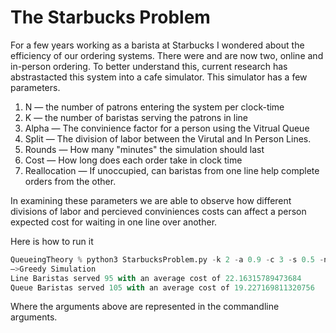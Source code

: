 # The Starbucks Problem

For a few years working as a barista at Starbucks I wondered about the efficiency of our ordering systems. There were and are now two, online and in-person ordering. 
To better understand this, current research has abstrastacted this system into a cafe simulator. This simulator has a few parameters. 

1. N — the number of patrons entering the system per clock-time
2. K — the number of baristas serving the patrons in line
3. Alpha — The convinience factor for a person using the Vitrual Queue
4. Split — The division of labor between the Virutal and In Person Lines. 
5. Rounds — How many "minutes" the simulation should last
6. Cost — How long does each order take in clock time
7. Reallocation — If unoccupied, can baristas from one line help complete orders from the other.

In examining these parameters we are able to observe how different divisions of labor and percieved conviniences costs can affect a person expected cost for waiting in one 
line over another. 

Here is how to run it

```python
QueueingTheory % python3 StarbucksProblem.py -k 2 -a 0.9 -c 3 -s 0.5 -n 1
—>Greedy Simulation
Line Baristas served 95 with an average cost of 22.16315789473684
Queue Baristas served 105 with an average cost of 19.227169811320756
```

Where the arguments above are represented in the commandline arguments. 
